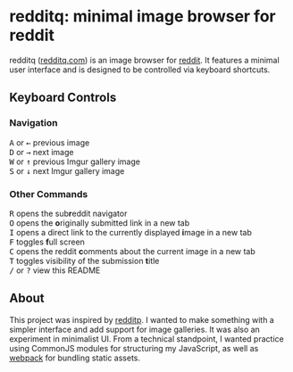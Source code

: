 # redditq: minimal image browser for reddit

redditq ([redditq.com](https://www.redditq.com/ "redditq.com")) is an image browser for [reddit](https://www.reddit.com/ "reddit.com"). It features a minimal user interface and is designed to be controlled via keyboard shortcuts.

## Keyboard Controls

### Navigation
<kbd>A</kbd> or <kbd>←</kbd> previous image  
<kbd>D</kbd> or <kbd>→</kbd> next image  
<kbd>W</kbd> or <kbd>↑</kbd> previous Imgur gallery image  
<kbd>S</kbd> or <kbd>↓</kbd> next Imgur gallery image  

### Other Commands
<kbd>R</kbd> opens the sub**r**eddit navigator  
<kbd>O</kbd> opens the **o**riginally submitted link in a new tab  
<kbd>I</kbd> opens a direct link to the currently displayed **i**mage in a new tab  
<kbd>F</kbd> toggles **f**ull screen  
<kbd>C</kbd> opens the reddit **c**omments about the current image in a new tab  
<kbd>T</kbd> toggles visibility of the submission **t**itle  
<kbd>/</kbd> or <kbd>?</kbd> view this README

## About ##

This project was inspired by [redditp](https://www.redditp.com/ "redditp.com"). I wanted to make something with a simpler interface and add support for image galleries. It was also an experiment in minimalist UI. From a technical standpoint, I wanted practice using CommonJS modules for structuring my JavaScript, as well as [webpack](https://github.com/webpack/webpack) for bundling static assets.
